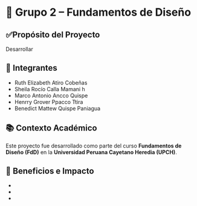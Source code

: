 # 🧪 Grupo 2 – Fundamentos de Diseño

## ✅Propósito del Proyecto
Desarrollar 

## 👥 Integrantes
- Ruth Elizabeth Atiro Cobeñas
- Sheila Rocío Calla Mamani h
- Marco Antonio Ancco Quispe  
- Henrry Grover Ppacco Ttira
- Benedict Mattew Quispe Paniagua 


## 📚 Contexto Académico
Este proyecto fue desarrollado como parte del curso **Fundamentos de Diseño (FdD)** en la **Universidad Peruana Cayetano Heredia (UPCH)**.

## 🌱 Beneficios e Impacto
- 
- 
- 

